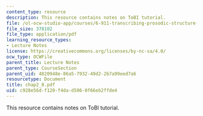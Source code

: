 ```yaml
---
content_type: resource
description: This resource contains notes on ToBI tutorial.
file: /ol-ocw-studio-app/courses/6-911-transcribing-prosodic-structure-of-spoken-utterances-with-tobi-january-iap-2006/c928e56df120f4dad5060f66eb2ffde4_chap2_8.pdf
file_size: 378102
file_type: application/pdf
learning_resource_types:
- Lecture Notes
license: https://creativecommons.org/licenses/by-nc-sa/4.0/
ocw_type: OCWFile
parent_title: Lecture Notes
parent_type: CourseSection
parent_uid: 4820948e-86a5-7932-49d2-2b7a99eed7a6
resourcetype: Document
title: chap2_8.pdf
uid: c928e56d-f120-f4da-d506-0f66eb2ffde4
---
```

This resource contains notes on ToBI tutorial.